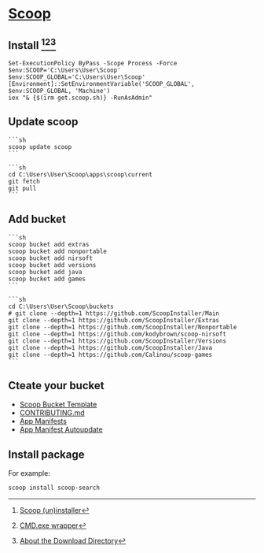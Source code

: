 # [Scoop](https://scoop.sh/)

## Install [^1][^2][^3]

```pwsh
Set-ExecutionPolicy ByPass -Scope Process -Force
$env:SCOOP='C:\Users\User\Scoop'
$env:SCOOP_GLOBAL='C:\Users\User\Scoop'
[Environment]::SetEnvironmentVariable('SCOOP_GLOBAL', $env:SCOOP_GLOBAL, 'Machine')
iex "& {$(irm get.scoop.sh)} -RunAsAdmin"
```

## Update scoop

````{tab} scoop
```sh
scoop update scoop
```
````

````{tab} git [^4]
```sh
cd C:\Users\User\Scoop\apps\scoop\current
git fetch
git pull
```
````

## Add bucket

````{tab} scoop
```sh
scoop bucket add extras
scoop bucket add nonportable
scoop bucket add nirsoft
scoop bucket add versions
scoop bucket add java
scoop bucket add games
```
````

````{tab} git
```sh
cd C:\Users\User\Scoop\buckets
# git clone --depth=1 https://github.com/ScoopInstaller/Main
git clone --depth=1 https://github.com/ScoopInstaller/Extras
git clone --depth=1 https://github.com/ScoopInstaller/Nonportable
git clone --depth=1 https://github.com/kodybrown/scoop-nirsoft
git clone --depth=1 https://github.com/ScoopInstaller/Versions
git clone --depth=1 https://github.com/ScoopInstaller/Java
git clone --depth=1 https://github.com/Calinou/scoop-games
```
````

## Cteate your bucket

- [Scoop Bucket Template](https://github.com/ScoopInstaller/BucketTemplate)
- [CONTRIBUTING.md](https://github.com/ScoopInstaller/.github/blob/main/.github/CONTRIBUTING.md)
- [App Manifests](https://github.com/ScoopInstaller/Scoop/wiki/App-Manifests)
- [App Manifest Autoupdate](https://github.com/ScoopInstaller/Scoop/wiki/App-Manifest-Autoupdate)

## Install package

For example:

```sh
scoop install scoop-search
```

[^1]: [Scoop (un)installer](https://github.com/ScoopInstaller/Install#advanced-installation)
[^2]: [CMD.exe wrapper](https://github.com/shilangyu/scoop-search#cmdexe-wrapper)
[^3]: [About the Download Directory](https://github.com/ScoopInstaller/Scoop/issues/3666)
[^4]: [scoop update fails to connect to GitHub](https://github.com/ScoopInstaller/Scoop/issues/3124)